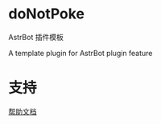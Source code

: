 # doNotPoke

AstrBot 插件模板

A template plugin for AstrBot plugin feature

# 支持

[帮助文档](https://astrbot.app)
